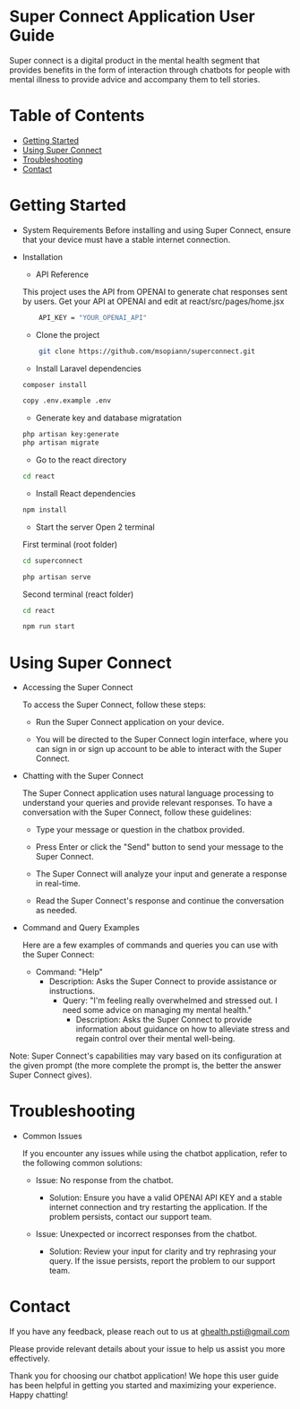 
# Super Connect Application User Guide

Super connect is a digital product in the mental health segment that provides benefits in the form of interaction through chatbots for people with mental illness to provide advice and accompany them to tell stories.


# Table of Contents
  - [Getting Started](#getting-started)
  - [Using Super Connect](#using-super-connect)
  - [Troubleshooting](#troubleshooting)
  - [Contact](#contact)

# Getting Started

* System Requirements
Before installing and using Super Connect, ensure that your device must have a stable internet connection.

- Installation
    - API Reference
        
    This project uses the API from OPENAI to generate chat responses sent by users. Get your API at OPENAI and edit at react/src/pages/home.jsx
    ```bash
        API_KEY = "YOUR_OPENAI_API"
    ```
    - Clone the project

    ```bash
        git clone https://github.com/msopiann/superconnect.git
    ```

    - Install Laravel dependencies
    ```bash
    composer install
    ```
    ```bash
    copy .env.example .env
    ```
    
    - Generate key and database migratation

    ```bash
    php artisan key:generate
    php artisan migrate
    ```

    - Go to the react directory

    ```bash
    cd react
    ```

    - Install React dependencies

    ```bash
    npm install
    ```

    - Start the server
    Open 2 terminal
    
    First terminal (root folder)

    ```bash
    cd superconnect
    
    php artisan serve
    ```

    Second terminal (react folder)
    ```bash
    cd react
    
    npm run start
    ```

# Using Super Connect

- Accessing the Super Connect
    
    To access the Super Connect, follow these steps:
    
    - Run the Super Connect application on your device.
    
    - You will be directed to the Super Connect login interface, where you can sign in or sign up account to be able to interact with the Super Connect.

- Chatting with the Super Connect
    
    The Super Connect application uses natural language processing to understand your queries and provide relevant responses. To have a conversation with the Super Connect, follow these guidelines:
    
    - Type your message or question in the chatbox provided.
    
    - Press Enter or click the "Send" button to send your message to the Super Connect.
    
    - The Super Connect will analyze your input and generate a response in real-time.
    
    - Read the Super Connect's response and continue the conversation as needed.

- Command and Query Examples

    Here are a few examples of commands and queries you can use with the Super Connect:
    
    - Command: "Help"
        - Description: Asks the Super Connect to provide assistance or instructions.
            - Query: "I'm feeling really overwhelmed and stressed out. I need some advice on managing my mental health."
                - Description: Asks the Super Connect to provide information about guidance on how to alleviate stress and regain control over their mental well-being.

Note: Super Connect's capabilities may vary based on its configuration at the given prompt (the more complete the prompt is, the better the answer Super Connect gives).

# Troubleshooting

- Common Issues
    
    If you encounter any issues while using the chatbot application, refer to the following common solutions:
    
    - Issue: No response from the chatbot.
    
        - Solution: Ensure you have a valid OPENAI API KEY and a stable internet connection and try restarting the application. If the problem persists, contact our support team.

    - Issue: Unexpected or incorrect responses from the chatbot.
    
        - Solution: Review your input for clarity and try rephrasing your query. If the issue persists, report the problem to our support team.

# Contact

If you have any feedback, please reach out to us at ghealth.psti@gmail.com

Please provide relevant details about your issue to help us assist you more effectively.

Thank you for choosing our chatbot application! We hope this user guide has been helpful in getting you started and maximizing your experience. Happy chatting!


